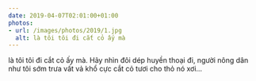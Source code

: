 ```yaml
---
date: 2019-04-07T02:01:00+01:00
photos:
- url: /images/photos/2019/1.jpg
  alt: là tôi tôi đi cắt cỏ ấy mà
---
```

là tôi tôi đi cắt cỏ ấy mà.
Hãy nhìn đôi dép huyền thoại đi, người nông dân như tôi sớm trưa vất vả khổ cực cắt cỏ tươi cho thỏ nó xơi...
